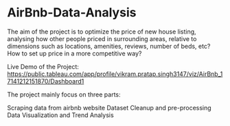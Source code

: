 # AirBnb-Data-Analysis
The aim of the project is to optimize the price of new house listing, analysing how other people priced in surrounding areas, relative to dimensions such as locations, amenities, reviews, number of beds, etc? How to set up price in a more competitive way?

Live Demo of the Project: https://public.tableau.com/app/profile/vikram.pratap.singh3147/viz/AirBnb_17141212151870/Dashboard1

The project mainly focus on three parts:

Scraping data from airbnb website
Dataset Cleanup and pre-processing
Data Visualization and Trend Analysis
